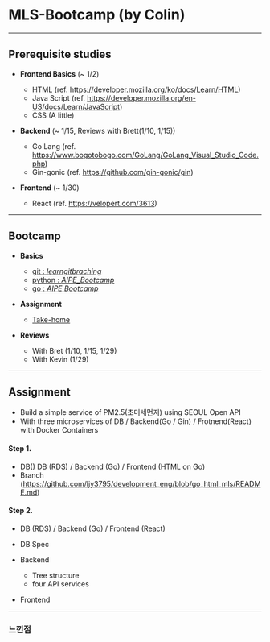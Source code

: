 # MLS-Bootcamp (by Colin)

---

## Prerequisite studies
- **Frontend Basics** (~ 1/2)
  - HTML  (ref. https://developer.mozilla.org/ko/docs/Learn/HTML)
  - Java Script  (ref. https://developer.mozilla.org/en-US/docs/Learn/JavaScript)
  - CSS (A little)
  
  
- **Backend** (~ 1/15, Reviews with Brett(1/10, 1/15)) 
  - Go Lang (ref. https://www.bogotobogo.com/GoLang/GoLang_Visual_Studio_Code.php)
  - Gin-gonic (ref. https://github.com/gin-gonic/gin)
  
- **Frontend** (~ 1/30)
  - React (ref. https://velopert.com/3613)
  
---

## Bootcamp
- **Basics**
  - [git : *learngitbraching*](https://learngitbranching.js.org/)
  - [python : *AIPE_Bootcamp*](https://docs.google.com/document/d/1p7op_bQURuW0dRkaAbcnHn5_pbxfhVEJgEigCBo2cZg/edit#heading=h.ql6ig3pd3vhi)
  - [go : *AIPE Bootcamp*](https://docs.google.com/document/d/1fh-efmn4YyOYgSutDRDWTPADTeGTuSD0NaE688jdDo0/edit#heading=h.6y0smk1l8amz)
  
- **Assignment**
  - [Take-home](https://docs.google.com/document/d/1b9CRwoiy20sWLdmb0JL3fSJJZLebRX6USyfssZZQcMY/edit#heading=h.m874wemrtk4)

- **Reviews**
  - With Bret (1/10, 1/15, 1/29)
  - With Kevin (1/29)

--- 
## Assignment
- Build a simple service of PM2.5(초미세먼지) using SEOUL Open API
- With three microservices of DB / Backend(Go / Gin) / Frotnend(React) with Docker Containers



#### Step 1. 
- DB()
DB (RDS) / Backend (Go) / Frontend (HTML on Go)
- Branch (https://github.com/ljy3795/development_eng/blob/go_html_mls/README.md)

#### Step 2. 
- DB (RDS) / Backend (Go) / Frontend (React)

- DB Spec
- Backend 
  - Tree structure
  - four API services
- Frontend

---
### 느낀점
